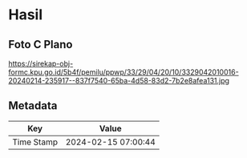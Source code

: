 # Hasil

## Foto C Plano

https://sirekap-obj-formc.kpu.go.id/5b4f/pemilu/ppwp/33/29/04/20/10/3329042010016-20240214-235917--837f7540-65ba-4d58-83d2-7b2e8afea131.jpg


## Metadata

| Key        | Value               |
| ---------- | ------------------- |
| Time Stamp | 2024-02-15 07:00:44 |



